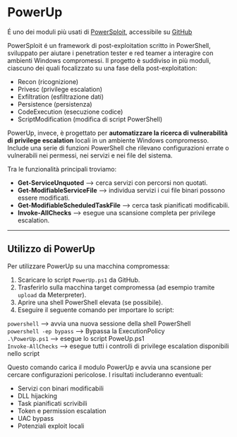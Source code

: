# PowerUp 

É uno dei moduli più usati di <a href="https://github.com/PowerShellMafia/PowerSploit">PowerSploit</a>, accessibile su <a href="https://github.com/PowerShellMafia/PowerSploit/blob/master/Privesc/PowerUp.ps1">GitHub</a>

PowerSploit é un framework di post-exploitation scritto in PowerShell, sviluppato per aiutare i penetration tester e red teamer a interagire con ambienti Windows compromessi.
Il progetto è suddiviso in più moduli, ciascuno dei quali focalizzato su una fase della post-exploitation:
- Recon (ricognizione)
- Privesc (privilege escalation)
- Exfiltration (esfiltrazione dati)
- Persistence (persistenza)
- CodeExecution (esecuzione codice)
- ScriptModification (modifica di script PowerShell)

PowerUp, invece, è progettato per **automatizzare la ricerca di vulnerabilità di privilege escalation** locali in un ambiente Windows compromesso. Include una serie di funzioni PowerShell che rilevano configurazioni errate o vulnerabili nei permessi, nei servizi e nei file del sistema.

Tra le funzionalità principali troviamo:

- **Get-ServiceUnquoted** ⟶ cerca servizi con percorsi non quotati.  
- **Get-ModifiableServiceFile** ⟶ individua servizi i cui file binari possono essere modificati.  
- **Get-ModifiableScheduledTaskFile** ⟶ cerca task pianificati modificabili.  
- **Invoke-AllChecks** ⟶ esegue una scansione completa per privilege escalation.  

---

## Utilizzo di PowerUp

Per utilizzare PowerUp su una macchina compromessa:

1. Scaricare lo script `PowerUp.ps1` da GitHub.
2. Trasferirlo sulla macchina target compromessa (ad esempio tramite `upload` da Meterpreter).
3. Aprire una shell PowerShell elevata (se possibile).
4. Eseguire il seguente comando per importare lo script:

`powershell` ⟶ avvia una nuova sessione della shell PowerShell <br> 
`powershell -ep bypass` ⟶ Bypassa la ExecutionPolicy <br>
`.\PowerUp.ps1` ⟶ esegue lo script PoweUp.ps1<br>
`Invoke-AllChecks` ⟶ esegue tutti i controlli di privilege escalation disponibili nello script <br>

Questo comando carica il modulo PowerUp e avvia una scansione per cercare configurazioni pericolose. I risultati includeranno eventuali:

- Servizi con binari modificabili
- DLL hijacking
- Task pianificati scrivibili
- Token e permission escalation
- UAC bypass
- Potenziali exploit locali

